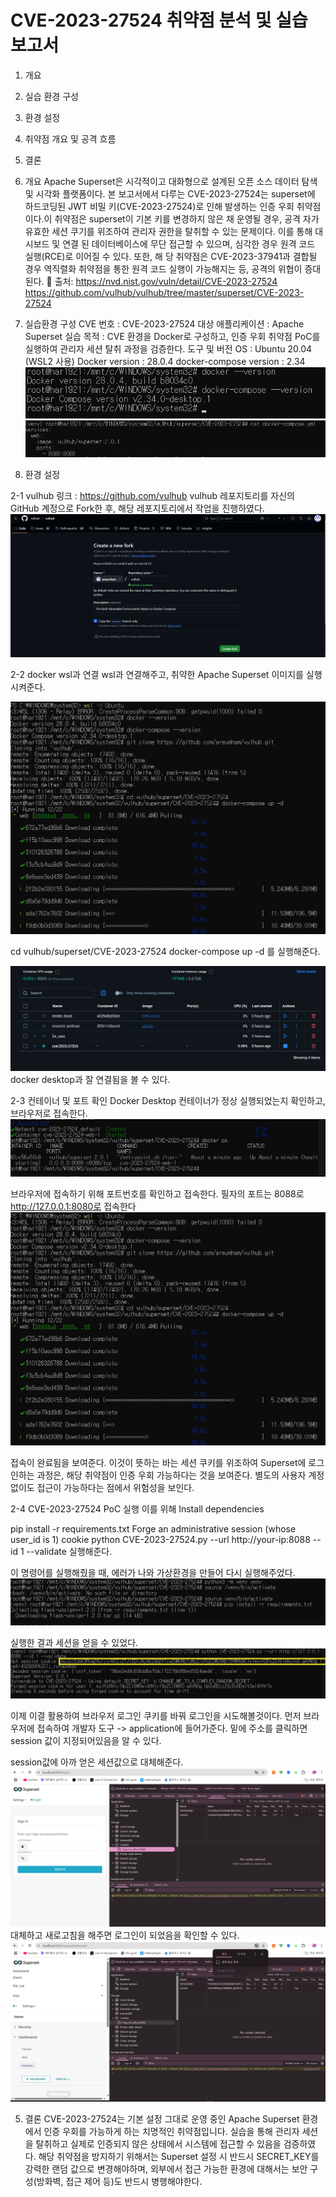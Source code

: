 # CVE-2023-27524 취약점 분석 및 실습 보고서

1. 개요
2. 실습 환경 구성
3. 환경 설정
4. 취약점 개요 및 공격 흐름
5. 결론

1. 개요 
Apache Superset은 시각적이고 대화형으로 설계된 오픈 소스 데이터 탐색 및 시각화 플랫폼이다.
본 보고서에서 다루는 CVE-2023-27524는 superset에 하드코딩된 JWT 비밀 키(CVE-2023-27524)로 인해
발생하는 인증 우회 취약점이다.이 취약점은 superset이 기본 키를 변경하지 않은 채 운영될 경우, 공격
자가 유효한 세션 쿠기를 위조하여 관리자 권한을 탈취할 수 있는 문제이다. 이를 통해 대시보드 및 연결
된 데이터베이스에 무단 접근할 수 있으며, 심각한 경우 원격 코드 실행(RCE)로 이어질 수 있다. 또한, 해
당 취약점은 CVE-2023-37941과 결합될 경우 역직렬화 취약점을 통한 원격 코드 실행이 가능해지는 등,
공격의 위협이 증대된다.
🔗 출처:
https://nvd.nist.gov/vuln/detail/CVE-2023-27524
https://github.com/vulhub/vulhub/tree/master/superset/CVE-2023-27524

2. 실습환경 구성
CVE 번호 : CVE-2023-27524
대상 애플리케이션 : Apache Superset
실습 목적 : CVE 환경을 Docker로 구성하고, 인증 우회 취약점 PoC를 실행하여 관리자 세션 탈취 과정을
검증한다.
도구 및 버전
OS : Ubuntu 20.04 (WSL2 사용)
Docker version : 28.0.4
docker-compose version : 2.34
![docker](image.png)
![docker compose](docker-compose.png)

2. 환경 설정

2-1 vulhub 링크 : https://github.com/vulhub
vulhub 레포지토리를 자신의 GitHub 계정으로 Fork한 후, 해당 레포지토리에서 작업을 진행하였다.
![Fork](image-1.png)

2-2 docker wsl과 연결 wsl과 연결해주고, 취약한 Apache Superset 이미지를 실행시켜준다. 

![wsl](image-2.png)

cd vulhub/superset/CVE-2023-27524 docker-compose up -d 를 실행해준다.

![docker container](dockerdesktopcontainer.png)
docker desktop과 잘 연결됨을 볼 수 있다.

2-3 컨테이너 및 포트 확인 Docker Desktop 컨테이너가 정상 실행되었는지 확인하고, 브라우저로 접속한다.
![port check](<port check.png>)

브라우저에 접속하기 위해 포트번호를 확인하고 접속한다. 필자의 포트는 8088로 http://127.0.0.1:8080로 접속한다
![browser](image-2-1.png)

접속이 완료됨을 보여준다. 
이것이 뜻하는 바는 세션 쿠키를 위조하여 Superset에 로그인하는 과정은, 해당 취약점이 인증 우회 가능하다는 것을 보여준다. 별도의 사용자 계정 없이도 접근이 가능하다는 점에서 위험성을 보인다.

2-4 CVE-2023-27524 PoC 실행 이를 위해
Install dependencies

pip install -r requirements.txt
Forge an administrative session (whose user_id is 1) cookie
python CVE-2023-27524.py --url http://your-ip:8088 --id 1 --validate 실행해준다.

이 명령어를 실행해줬을 때, 에러가 나와 가상환경을 만들어 다시 실행해주었다.
![virtual](pythonvirtual.png)

실행한 결과 세션을 얻을 수 있었다.
![session](session-1.jpg)

이제 이결 활용하여 브라우저 로그인 쿠키를 바꿔 로그인을 시도해볼것이다. 먼저 브라우저에 접속하여 개발자 도구 -> application에 들어가준다. 밑에 주소를 클릭하면 session 값이 지정되어있음을 알 수 있다.

session값에 아까 얻은 세션값으로 대체해준다.
![replace session](session_1.png)
대체하고 새로고침을 해주면 로그인이 되었음을 확인할 수 있다.
![login success](loginsuccess.png)


5. 결론 
CVE-2023-27524는 기본 설정 그대로 운영 중인 Apache Superset 환경에서 인증 우회를 가능하게 하는 치명적인 취약점입니다. 실습을 통해 관리자 세션을 탈취하고 실제로 인증되지 않은 상태에서 시스템에 접근할 수 있음을 검증하였다.
해당 취약점을 방지하기 위해서는 Superset 설정 시 반드시 SECRET_KEY를 강력한 랜덤 값으로 변경해야하며, 외부에서 접근 가능한 환경에 대해서는 보안 구성(방화벽, 접근 제어 등)도 반드시 병행해야한다.

